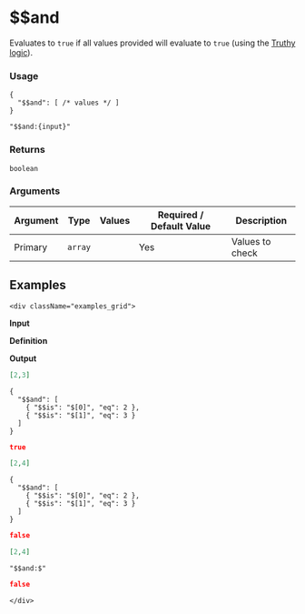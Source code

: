 # $$and

Evaluates to `true` if all values provided will evaluate to `true` (using the [Truthy logic](../truthy-logic.md)).

### Usage
```transformers
{
  "$$and": [ /* values */ ]
}
```
```transformers
"$$and:{input}"
```
### Returns
`boolean`

### Arguments
| Argument | Type            | Values | Required / Default&nbsp;Value | Description       |
|----------|-----------------|--------|-------------------------------|-------------------|
| Primary  | `array`         |        | Yes                           | Values to check   |

## Examples
```mdx-code-block
<div className="examples_grid">
```

**Input**

**Definition**

**Output**


```json
[2,3]
```
```transformers
{
  "$$and": [
    { "$$is": "$[0]", "eq": 2 },
    { "$$is": "$[1]", "eq": 3 }
  ]
}
```
```json
true
```

```json
[2,4]
```
```transformers
{
  "$$and": [
    { "$$is": "$[0]", "eq": 2 },
    { "$$is": "$[1]", "eq": 3 }
  ]
}
```
```json
false
```

```json
[2,4]
```
```transformers
"$$and:$"
```
```json
false
```

```mdx-code-block
</div>
```
